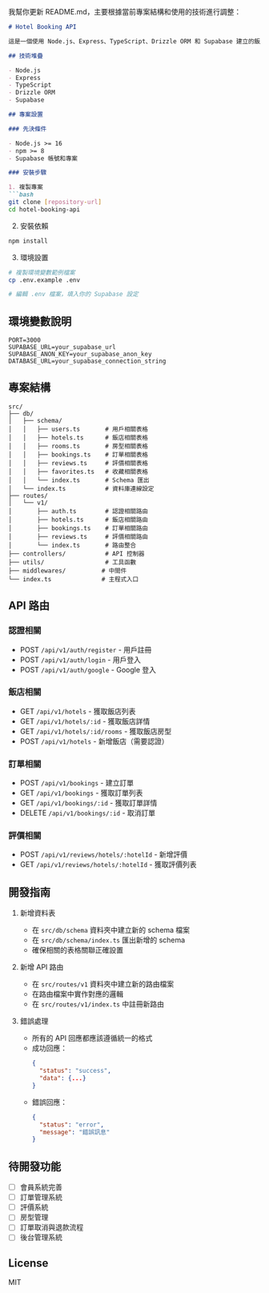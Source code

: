 我幫你更新 README.md，主要根據當前專案結構和使用的技術進行調整：

```markdown
# Hotel Booking API

這是一個使用 Node.js、Express、TypeScript、Drizzle ORM 和 Supabase 建立的飯店訂房系統 API。

## 技術堆疊

- Node.js
- Express
- TypeScript
- Drizzle ORM
- Supabase

## 專案設置

### 先決條件

- Node.js >= 16
- npm >= 8
- Supabase 帳號和專案

### 安裝步驟

1. 複製專案
```bash
git clone [repository-url]
cd hotel-booking-api
```

2. 安裝依賴
```bash
npm install
```

3. 環境設置
```bash
# 複製環境變數範例檔案
cp .env.example .env

# 編輯 .env 檔案，填入你的 Supabase 設定
```

## 環境變數說明

```env
PORT=3000
SUPABASE_URL=your_supabase_url
SUPABASE_ANON_KEY=your_supabase_anon_key
DATABASE_URL=your_supabase_connection_string
```

## 專案結構

```
src/
├── db/
│   ├── schema/
│   │   ├── users.ts       # 用戶相關表格
│   │   ├── hotels.ts      # 飯店相關表格
│   │   ├── rooms.ts       # 房型相關表格
│   │   ├── bookings.ts    # 訂單相關表格
│   │   ├── reviews.ts     # 評價相關表格
│   │   ├── favorites.ts   # 收藏相關表格
│   │   └── index.ts       # Schema 匯出
│   └── index.ts           # 資料庫連線設定
├── routes/
│   └── v1/
│       ├── auth.ts        # 認證相關路由
│       ├── hotels.ts      # 飯店相關路由
│       ├── bookings.ts    # 訂單相關路由
│       ├── reviews.ts     # 評價相關路由
│       └── index.ts       # 路由整合
├── controllers/           # API 控制器
├── utils/                 # 工具函數
├── middlewares/          # 中間件
└── index.ts              # 主程式入口
```

## API 路由

### 認證相關
- POST `/api/v1/auth/register` - 用戶註冊
- POST `/api/v1/auth/login` - 用戶登入
- POST `/api/v1/auth/google` - Google 登入

### 飯店相關
- GET `/api/v1/hotels` - 獲取飯店列表
- GET `/api/v1/hotels/:id` - 獲取飯店詳情
- GET `/api/v1/hotels/:id/rooms` - 獲取飯店房型
- POST `/api/v1/hotels` - 新增飯店（需要認證）

### 訂單相關
- POST `/api/v1/bookings` - 建立訂單
- GET `/api/v1/bookings` - 獲取訂單列表
- GET `/api/v1/bookings/:id` - 獲取訂單詳情
- DELETE `/api/v1/bookings/:id` - 取消訂單

### 評價相關
- POST `/api/v1/reviews/hotels/:hotelId` - 新增評價
- GET `/api/v1/reviews/hotels/:hotelId` - 獲取評價列表

## 開發指南

1. 新增資料表
   - 在 `src/db/schema` 資料夾中建立新的 schema 檔案
   - 在 `src/db/schema/index.ts` 匯出新增的 schema
   - 確保相關的表格關聯正確設置

2. 新增 API 路由
   - 在 `src/routes/v1` 資料夾中建立新的路由檔案
   - 在路由檔案中實作對應的邏輯
   - 在 `src/routes/v1/index.ts` 中註冊新路由

3. 錯誤處理
   - 所有的 API 回應都應該遵循統一的格式
   - 成功回應：
     ```json
     {
       "status": "success",
       "data": {...}
     }
     ```
   - 錯誤回應：
     ```json
     {
       "status": "error",
       "message": "錯誤訊息"
     }
     ```

## 待開發功能

- [ ] 會員系統完善
- [ ] 訂單管理系統
- [ ] 評價系統
- [ ] 房型管理
- [ ] 訂單取消與退款流程
- [ ] 後台管理系統

## License

MIT
```
